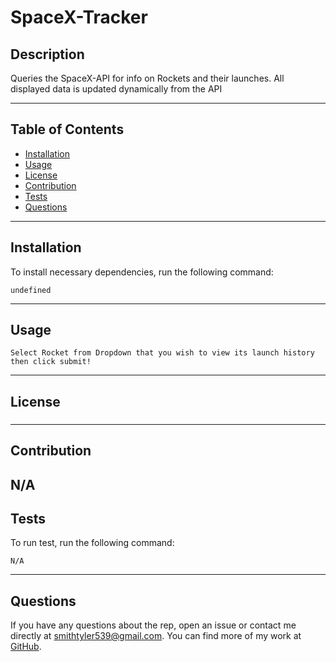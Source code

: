 # **SpaceX-Tracker**
  
  
  
  ## **Description**
  
  Queries the SpaceX-API for info on Rockets and their launches. All displayed data is updated dynamically from the API
  
  ---
  
  ## **Table of Contents**
  
  - [Installation](#installation)
  - [Usage](#usage)
  - [License](#license)
  - [Contribution](#contribution)
  - [Tests](#tests)
  - [Questions](#questions)
  
  ---
  
  ## **Installation**
  
  To install necessary dependencies, run the following command: 
  
  	undefined
  
  ---
  
  ## **Usage**
  
  
  	Select Rocket from Dropdown that you wish to view its launch history then click submit!
  
  ---
  
  ## **License**
  
  ### 
  
  
  ---
  ## **Contribution**
  N/A
  ---
  
  ## **Tests**
  
  To run test, run the following command:
  
  	N/A
  
  ---
  
  ## **Questions**
  
  If you have any questions about the rep, open an issue or contact me directly at [smithtyler539@gmail.com](mailto:smithtyler539@gmail.com). You can find more of my work at [GitHub](https://github.com/mrtbird539).
  